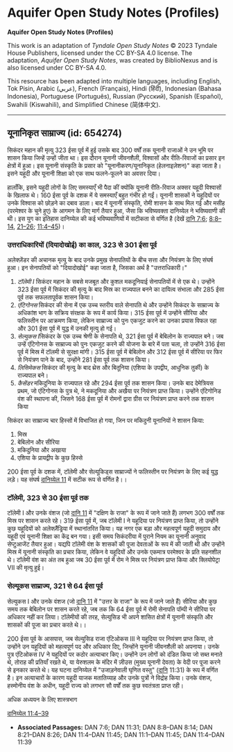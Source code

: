 # Aquifer Open Study Notes (Profiles)

**Aquifer Open Study Notes (Profiles)**

This work is an adaptation of *Tyndale Open Study Notes* © 2023 Tyndale House Publishers, licensed under the CC BY\-SA 4\.0 license. The adaptation, *Aquifer Open Study Notes*, was created by BiblioNexus and is also licensed under CC BY\-SA 4\.0\.

This resource has been adapted into multiple languages, including English, Tok Pisin, Arabic (عربي), French (Français), Hindi (हिंदी), Indonesian (Bahasa Indonesia), Portuguese (Português), Russian (Русский), Spanish (Español), Swahili (Kiswahili), and Simplified Chinese (简体中文).



--------------------------------

## यूनानिकृत साम्राज्य (id: 654274)

सिकंदर महान की मृत्यु 323 ईसा पूर्व में हुई उसके बाद 300 वर्षों तक यूनानी राजाओं ने उन भूमि पर शासन किया जिन्हें उन्हों जीता था। इस दौरान यूनानी जीवनशैली, विश्वासों और रीति\-रिवाजों का प्रसार इन क्षेत्रों में हुआ। इस यूनानी संस्कृति के प्रसार को "यूनानीकरण/यूनानिकृत (हेलनाइज़ेशन)" कहा जाता है। इसने यहूदी और यूनानी शिक्षा को एक साथ फलने\-फूलने का अवसर दिया।

हालाँकि, इसने यहूदी लोगों के लिए समस्याएँ भी पैदा कीं क्योंकि यूनानी रीति\-रिवाज अक्सर यहूदी विश्वासों के खिलाफ थे। 160 ईसा पूर्व के दशक में ये समस्याएँ बहुत गंभीर हो गईं। यूनानी शासकों ने यहूदियों पर उनके विश्वास को छोड़ने का दबाव डाला। बाद में यूनानी संस्कृति, रोमी शासन के साथ मिल गई और मसीह (परमेश्वर के चुने हुए) के आगमन के लिए मार्ग तैयार हुआ, जैसा कि भविष्यवक्ता दानिय्येल ने भविष्यवाणी की थी। इस युग का इतिहास दानिय्येल की कई भविष्यवाणियों में सटीकता से वर्णित है (देखें [दानि 7:6](https://ref.ly/Dan7:6); [8:8–14](https://ref.ly/Dan8:8-Dan8:14), [21–26](https://ref.ly/Dan8:21-Dan8:26); [11:4–45](https://ref.ly/Dan11:4-Dan11:45))।

### **उत्तराधिकारियों (दियादोखोई) का काल, 323 से 301 ईसा पूर्व**

अलेक्ज़ेंडर की अचानक मृत्यु के बाद उनके प्रमुख सेनापतियों के बीच सत्ता और नियंत्रण के लिए संघर्ष हुआ। इन सेनापतियों को "दियादोखोई" कहा जाता है, जिसका अर्थ है "उत्तराधिकारी।"

1. *टॉलेमी I* सिकंदर महान के सबसे मजबूत और कुशल मकदूनियाई सेनापतियों में से एक थे। उन्होंने 323 ईसा पूर्व में सिकंदर की मृत्यु के बाद मिस्र का राज्यपाल बनने का दायित्व संभाला और 285 ईसा पूर्व तक सफलतापूर्वक शासन किया।
2. *एंटिगोनस* सिकंदर की सेना में एक उच्च स्तरीय वाले सेनापति थे और उन्होंने सिकंदर के साम्राज्य के अधिकांश भाग के सक्रिय संरक्षक के रूप में कार्य किया। 315 ईसा पूर्व में उन्होंने सीरिया और फलिस्तीन पर आक्रमण किया, लेकिन साम्राज्य को पुनः एकजुट करने का उनका प्रयास विफल रहा और 301 ईसा पूर्व में युद्ध में उनकी मृत्यु हो गई।
3. *सेल्युकस I*सिकंदर के एक उच्च श्रेणी के सेनापति थे, 321 ईसा पूर्व में बेबिलोन के राज्यपाल बने। जब उन्हें एंटिगोनस के साम्राज्य को पुनः एकजुट करने की योजना के बारे में पता चला, तो उन्होंने 316 ईसा पूर्व में मिस्र में टॉलमी से सुरक्षा मांगी। 315 ईसा पूर्व में बेबिलोन और 312 ईसा पूर्व में सीरिया पर फिर से नियंत्रण पाने के बाद, उन्होंने 281 ईसा पूर्व तक शासन किया।
4. *लिसिमेकस* सिकंदर की मृत्यु के बाद थ्रेस और बितूनिया (एशिया के उपद्वीप, आधुनिक तुर्की) के राज्यपाल बने।
5. *कैसेंडर* मकिदुनिया के राज्यपाल रहे और 294 ईसा पूर्व तक शासन किया। उनके बाद देमेत्रियस प्रथम, जो एंटिगोनस के पुत्र थे, ने मकदूनिया और अखैया पर नियंत्रण प्राप्त किया। उन्होंने एंटिगोनिड वंश की स्थापना की, जिसने 168 ईसा पूर्व में रोमनों द्वारा ग्रीस पर नियंत्रण प्राप्त करने तक शासन किया

सिकंदर का साम्राज्य चार हिस्सों में विभाजित हो गया, जिन पर मकिदुनी यूनानियों ने शासन किया:

1. मिस्र
2. बेबिलोन और सीरिया
3. मकिदुनिया और अखाया
4. एशिया के प्रायद्वीप के कुछ हिस्से

200 ईसा पूर्व के दशक में, टॉलेमी और सेल्यूकिड्स साम्राज्यों ने फलिस्तीन पर नियंत्रण के लिए कई युद्ध लड़े। यह संघर्ष [दानिय्येल 11](https://ref.ly/Dan11:1-Dan11:45) में सटीक रूप से वर्णित है।।

### टॉलेमी, 323 से 30 ईसा पूर्व तक

टॉलेमी I और उनके वंशज (जो [दानि 11](https://ref.ly/Dan11:1-Dan11:45) में "दक्षिण के राजा" के रूप में जाने जाते हैं) लगभग 300 वर्षों तक मिस्र पर शासन करते रहे। 319 ईसा पूर्व में, जब टॉलेमी I ने यहूदिया पर नियंत्रण प्राप्त किया, तो उन्होंने कुछ यहूदियों को अलेक्ज़ैंड्रिया में स्थानांतरित किया। यह नगर एक बड़ा और महत्वपूर्ण यहूदी समुदाय और यहूदी एवं यूनानी शिक्षा का केंद्र बन गया। इसी समय सिकंदरीया में पुराने नियम का यूनानी अनुवाद सेप्टुआजेंट तैयार हुआ। यद्यपि टॉलेमी वंश के शासकों की पूजा देवताओं के रूप में की जाती थी और उन्होंने मिस्र में यूनानी संस्कृति का प्रचार किया, लेकिन वे यहूदियों और उनके एकमात्र परमेश्वर के प्रति सहनशील थे। टॉलेमी वंश का अंत तब हुआ जब 30 ईसा पूर्व में रोम ने मिस्र पर नियंत्रण प्राप्त किया और क्लियोपेट्रा VII की मृत्यु हुई।

### सेल्यूकस साम्राज्य, 321 से 64 ईसा पूर्व

सेल्युकस I और उनके वंशज (जो [दानि 11](https://ref.ly/Dan11:1-Dan11:45) में "उत्तर के राजा" के रूप में जाने जाते हैं) सीरिया और कुछ समय तक बेबिलोन पर शासन करते रहे, जब तक कि 64 ईसा पूर्व में रोमी सेनापति पॉम्पी ने सीरिया पर अधिकार नहीं कर लिया। टॉलेमीयों की तरह, सेल्युसिड भी अपने शासित क्षेत्रों में यूनानी संस्कृति और शासकों की पूजा का प्रचार करते थे।।

200 ईसा पूर्व के आसपास, जब सेल्युसिड राजा एंटिओकस III ने यहूदिया पर नियंत्रण प्राप्त किया, तो उन्होंने उन यहूदियों को महत्वपूर्ण पद और अधिकार दिए, जिन्होंने यूनानी जीवनशैली को अपनाया। उनके पुत्र एंटिओकस IV ने यहूदियों पर कठोर अत्याचार किए। उन्होंने उन लोगों को दंडित किया जो सब्त मनाते थे, तोराह की प्रतियाँ रखते थे, या येरुशलम के मंदिर में ज़ीउस (मुख्य यूनानी देवता) के वेदी पर पूजा करने से इनकार करते थे। यह घटना दानिय्येल में "उजाड़नेवाली घृणित वस्तु" ([दानि](https://ref.ly/Dan11:31) 11:31) के रूप में वर्णित है। इन अत्याचारों के कारण यहूदी याजक मतातिय्याह और उनके पुत्रों ने विद्रोह किया। उनके वंशज, हस्मोनीय वंश के अधीन, यहूदी राज्य को लगभग सौ वर्षों तक कुछ स्वतंत्रता प्राप्त रही।

अधिक अध्ययन के लिए शास्त्रभाग

[दानिय्येल 11:4–39](https://ref.ly/Dan11:4-Dan11:39)

* **Associated Passages:** DAN 7:6; DAN 11:31; DAN 8:8–DAN 8:14; DAN 8:21–DAN 8:26; DAN 11:4–DAN 11:45; DAN 11:1–DAN 11:45; DAN 11:4–DAN 11:39

